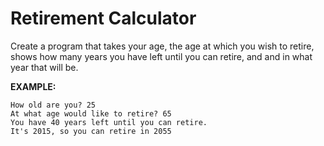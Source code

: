 # Retirement Calculator

Create a program that takes your age, the age at which you wish to retire, shows how many years you have left until you can retire, and and in what year that will be.

**EXAMPLE:**

```
How old are you? 25
At what age would like to retire? 65
You have 40 years left until you can retire.
It's 2015, so you can retire in 2055
```